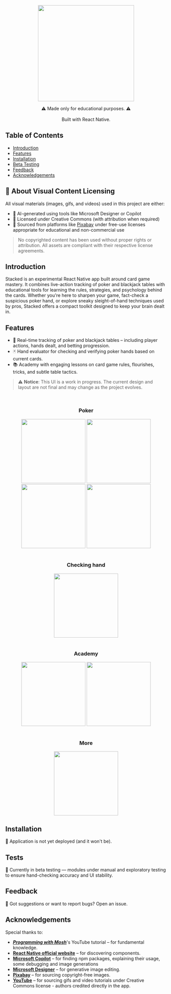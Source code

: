 <p align="center">
  <img src="https://github.com/user-attachments/assets/472d768b-49bc-4e7f-acb6-9bbcc80b73e1" width="300" />
</p>
<!-- <h1 align="center"> Stacked </h1> <br>
 -->
<p align="center">
  ⚠ Made only for educational purposes. ⚠
  <br><br>
  Built with React Native.
</p>

## Table of Contents

- [Introduction](#introduction)
- [Features](#features)
- [Installation](#installation)
- [Beta Testing](#tests)
- [Feedback](#feedback)
- [Acknowledgements](#acknowledgements)

## 📂 About Visual Content Licensing

All visual materials (images, gifs, and videos) used in this project are either:

- 🧠 AI-generated using tools like Microsoft Designer or Copilot
- 🎨 Licensed under Creative Commons (with attribution when required)
- 📸 Sourced from platforms like [Pixabay](https://pixabay.com/) under free-use licenses appropriate for educational and non-commercial use

> No copyrighted content has been used without proper rights or attribution. All assets are compliant with their respective license agreements.


## Introduction

Stacked is an experimental React Native app built around card game mastery. It combines live-action tracking of poker and blackjack tables with educational tools for learning the rules, strategies, and psychology behind the cards. Whether you're here to sharpen your game, fact-check a suspicious poker hand, or explore sneaky sleight-of-hand techniques used by pros, Stacked offers a compact toolkit designed to keep your brain dealt in.

## Features
<ul>
  <li>🎴 Real-time tracking of poker and blackjack tables – including player actions, hands dealt, and betting progression.</li>
  <li>🃏 Hand evaluator for checking and verifying poker hands based on current cards.</li>
  <li>📚 Academy with engaging lessons on card game rules, flourishes, tricks, and subtle table tactics.</li>
</ul>

  > ⚠️ **Notice**: This UI is a work in progress.
  > The current design and layout are not final and may change as the project evolves.
<br>
<div align="center">
  <h3>Poker</h3>
  <img src="https://github.com/user-attachments/assets/21caca99-46ce-4ed9-aa13-d3a1e053426c" width="200" />
  <img src="https://github.com/user-attachments/assets/665fa561-16d3-4321-b52c-a17c1ff2a702" width="200" />
  <img src="https://github.com/user-attachments/assets/48e04bd7-d724-42d7-85fb-84efd44e9725" width="200" />
  <img src="https://github.com/user-attachments/assets/70b02e5f-2143-4335-adbb-d15b427960e0" width="200" />
</div>

<div align="center">
<br>
<h3>Checking hand</h3>
<img src="https://github.com/user-attachments/assets/46247702-bb58-46a5-85b2-0f17b119ee2c" width="200" />
</div>

<div align="center">
<br>
<h3>Academy</h3>
<img src="https://github.com/user-attachments/assets/918b3004-095d-455f-b6fd-f713ea6a54d2" width="200" />
<img src="https://github.com/user-attachments/assets/c141dd49-e8ac-4df1-9e32-2b1a95e3bec0" width="200" />
</div>

<div align="center">
  <br>
  <h3>More</h3>
  <img src="https://github.com/user-attachments/assets/3b4a5cb9-8e9e-4e85-97f3-acbe1222dc68" width="200" />
</div>


## Installation

🛑 Application is not yet deployed (and it won't be).

## Tests

🔧 Currently in beta testing — modules under manual and exploratory testing to ensure hand-checking accuracy and UI stability.

## Feedback

💬 Got suggestions or want to report bugs? Open an issue.

## Acknowledgements

Special thanks to:
<ul>
  <li><i><b><a href="https://www.youtube.com/watch?v=0-S5a0eXPoc&">Programming with Mosh</a></b></i>'s YouTube tutorial – for fundamental knowledge.</li>
  <li><b><a href="https://reactnative.dev/docs/components-and-apis">React Native official website</a></b> – for discovering components.</li>
  <li><b><a href="https://copilot.microsoft.com">Microsoft Copilot</a></b> – for finding npm packages, explaining their usage, some debugging and image generations</li>
  <li><b><a href="https://designer.microsoft.com">Microsoft Designer</a></b> – for generative image editing.</li>
  <li><b><a href="https://pixabay.com/">Pixabay</a></b> – for sourcing copyright-free images.</li>
  <li><b><a href="https://www.youtube.com/">YouTube</a></b> – for sourcing gifs and video tutorials under Creative Commons license - authors credited directly in the app.</li>
</ul>
